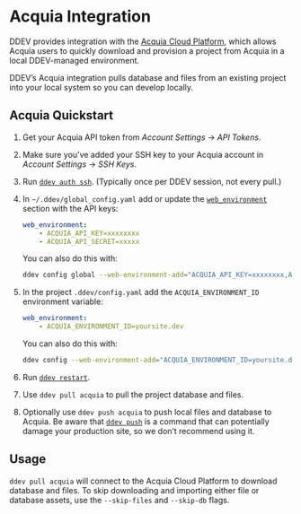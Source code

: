 # Acquia Integration

DDEV provides integration with the [Acquia Cloud Platform](https://www.acquia.com/choosing-right-acquia-cloud-platform), which allows Acquia users to quickly download and provision a project from Acquia in a local DDEV-managed environment.

DDEV’s Acquia integration pulls database and files from an existing project into your local system so you can develop locally.

## Acquia Quickstart

1. Get your Acquia API token from *Account Settings* → *API Tokens*.
2. Make sure you’ve added your SSH key to your Acquia account in *Account Settings* → *SSH Keys*.
3. Run [`ddev auth ssh`](../usage/commands.md#auth-ssh). (Typically once per DDEV session, not every pull.)
4. In `~/.ddev/global_config.yaml` add or update the [`web_environment`](../configuration/config.md#web_environment) section with the API keys:

    ```yaml
    web_environment:
        - ACQUIA_API_KEY=xxxxxxxx
        - ACQUIA_API_SECRET=xxxxx
    ```

    You can also do this with:

    ```bash
    ddev config global --web-environment-add="ACQUIA_API_KEY=xxxxxxxx,ACQUIA_API_SECRET=xxxxx"
    ```

5. In the project `.ddev/config.yaml` add the `ACQUIA_ENVIRONMENT_ID` environment variable:

    ```yaml
    web_environment:
        - ACQUIA_ENVIRONMENT_ID=yoursite.dev
    ```

    You can also do this with:

    ```bash
    ddev config --web-environment-add="ACQUIA_ENVIRONMENT_ID=yoursite.dev"
    ```

6. Run [`ddev restart`](../usage/commands.md#restart).
7. Use `ddev pull acquia` to pull the project database and files.
8. Optionally use `ddev push acquia` to push local files and database to Acquia. Be aware that [`ddev push`](../usage/commands.md#push) is a command that can potentially damage your production site, so we don’t recommend using it.

## Usage

`ddev pull acquia` will connect to the Acquia Cloud Platform to download database and files. To skip downloading and importing either file or database assets, use the `--skip-files` and `--skip-db` flags.
